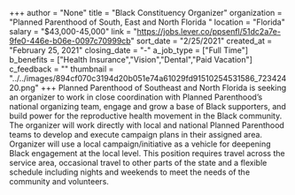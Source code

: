 +++
author = "None"
title = "Black Constituency Organizer"
organization = "Planned Parenthood of South, East and North Florida "
location = "Florida"
salary = "$43,000-45,000"
link = "https://jobs.lever.co/ppsenfl/51dc2a7e-9fe0-446e-b06e-0097c70999cb"
sort_date = "2/25/2021"
created_at = "February 25, 2021"
closing_date = "-"
a_job_type = ["Full Time"]
b_benefits = ["Health Insurance","Vision","Dental","Paid Vacation"]
c_feedback = ""
thumbnail = "../../images/894cf070c3194d20b051e74a61029fd91510254531586_72342420.png"
+++
Planned Parenthood of Southeast and North Florida is seeking an organizer to work in close coordination with Planned Parenthood’s national organizing team, engage and grow a base of Black supporters, and build power for the reproductive health movement in the Black community. The organizer will work directly with local and national Planned Parenthood teams to develop and execute campaign plans in their assigned area. Organizer will use a local campaign/initiative as a vehicle for deepening Black engagement at the local level. This position requires travel across the service area, occasional travel to other parts of the state and a flexible schedule including nights and weekends to meet the needs of the community and volunteers.